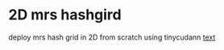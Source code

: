 # 2D mrs hashgird
deploy mrs hash grid in 2D from scratch using tinycudann [text](https://github.com/NVlabs/tiny-cuda-nn)
